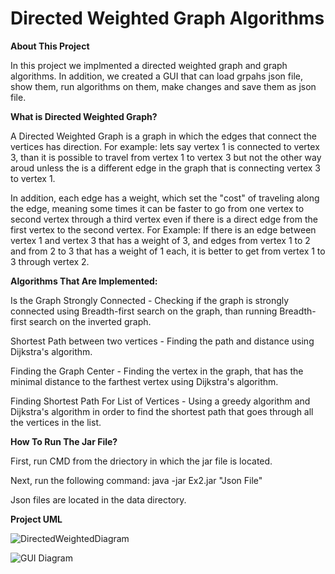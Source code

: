 # Directed Weighted Graph Algorithms
**About This Project**

In this project we implmented a directed weighted graph and graph algorithms. In addition, we created a GUI that can load grpahs json file, show them, run algorithms on them, make changes and save them as json file.

**What is Directed Weighted Graph?**

A Directed Weighted Graph is a graph in which the edges that connect the vertices has direction. For example: lets say vertex 1 is connected to vertex 3, than it is possible to travel from vertex 1 to vertex 3 but not the other way aroud unless the is a different edge in the graph that is connecting vertex 3 to vertex 1.

In addition, each edge has a weight, which set the "cost" of traveling along the edge, meaning some times it can be faster to go from one vertex to second vertex through a third vertex even if there is a direct edge from the first vertex to the second vertex. For Example: If there is an edge between vertex 1 and vertex 3 that has a weight of 3, and edges from vertex 1 to 2 and from 2 to 3 that has a weight of 1 each, it is better to get from vertex 1 to 3 through vertex 2.

**Algorithms That Are Implemented:**

Is the Graph Strongly Connected - Checking if the graph is strongly connected using Breadth-first search on the graph, than running Breadth-first search on the inverted graph.

Shortest Path between two vertices - Finding the path and distance using Dijkstra's algorithm.

Finding the Graph Center - Finding the vertex in the graph, that has the minimal distance to the farthest vertex using Dijkstra's algorithm.

Finding Shortest Path For List of Vertices - Using a greedy algorithm and Dijkstra's algorithm in order to find the shortest path that goes through all the vertices in the list.

**How To Run The Jar File?**

  First, run CMD from the driectory in which the jar file is located.

  Next, run the following command: java -jar Ex2.jar "Json File" 
  
  Json files are located in the data directory.
  
 
**Project UML**
  
![DirectedWeightedDiagram](https://user-images.githubusercontent.com/78217803/145467408-0bf84cc2-5bcd-4ba8-92b8-62a12266cbbf.jpeg)

![GUI Diagram](https://user-images.githubusercontent.com/78217803/145467424-23ffe92c-7804-4410-9148-8866a886b6d5.jpeg)

  
